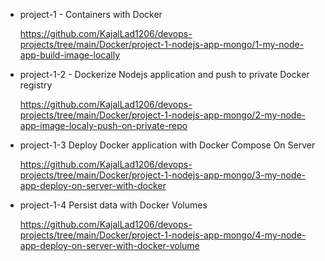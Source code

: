 - project-1 - Containers with Docker

  https://github.com/KajalLad1206/devops-projects/tree/main/Docker/project-1-nodejs-app-mongo/1-my-node-app-build-image-locally
- project-1-2 - Dockerize Nodejs application and push to private Docker registry

  https://github.com/KajalLad1206/devops-projects/tree/main/Docker/project-1-nodejs-app-mongo/2-my-node-app-image-localy-push-on-private-repo

- project-1-3 Deploy Docker application with Docker Compose On Server

  https://github.com/KajalLad1206/devops-projects/tree/main/Docker/project-1-nodejs-app-mongo/3-my-node-app-deploy-on-server-with-docker

- project-1-4 Persist data with Docker Volumes

  https://github.com/KajalLad1206/devops-projects/tree/main/Docker/project-1-nodejs-app-mongo/4-my-node-app-deploy-on-server-with-docker-volume
